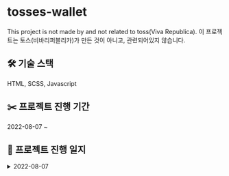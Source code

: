 # tosses-wallet

This project is not made by and not related to toss(Viva Republica).
이 프로젝트는 토스(비바리퍼블리카)가 만든 것이 아니고, 관련되어있지 않습니다.

## 🛠 기술 스택

HTML, SCSS, Javascript

## ✂️ 프로젝트 진행 기간

2022-08-07 ~

## 📅 프로젝트 진행 일지

<details>
  <summary>
  2022-08-07
  </summary>
  Project 계획, Project repository 생성, README.md 생성
</details>
